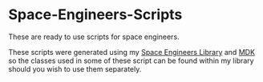 # Space-Engineers-Scripts

These are ready to use scripts for space engineers.

These scripts were generated using my [Space Engineers Library](https://github.com/LEET-PWNZ/Space-Engineers-Library) and [MDK](https://github.com/malware-dev/MDK-SE) so the classes used in some of these script can be found within my library should you wish to use them separately.
